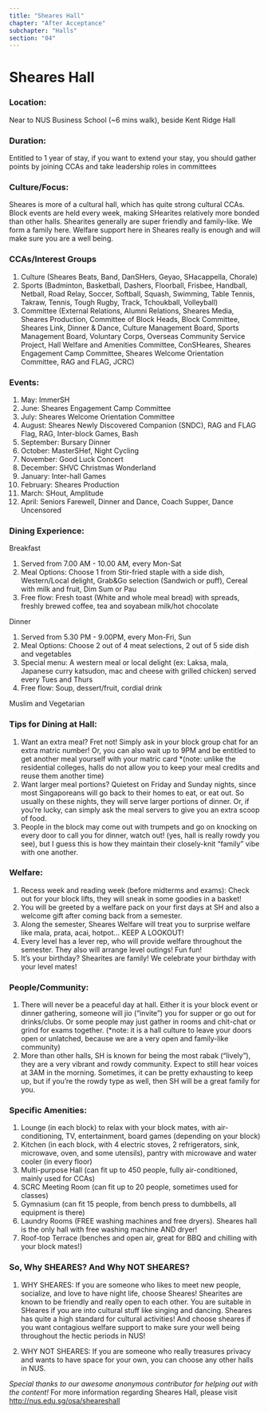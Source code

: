 ```yaml
---
title: "Sheares Hall"
chapter: "After Acceptance"
subchapter: "Halls"
section: "04"
---
```


# Sheares Hall

### Location:

Near to NUS Business School (~6 mins walk), beside Kent Ridge Hall

### Duration:

Entitled to 1 year of stay, if you want to extend your stay, you should gather points by joining CCAs and take leadership roles in committees

### Culture/Focus:

Sheares is more of a cultural hall, which has quite strong cultural CCAs. Block events are held every week, making SHearites relatively more bonded than other halls. Shearites generally are super friendly and family-like. We form a family here. Welfare support here in Sheares really is enough and will make sure you are a well being.

### CCAs/Interest Groups

1. Culture (Sheares Beats, Band, DanSHers, Geyao, SHacappella, Chorale)
2. Sports (Badminton, Basketball, Dashers, Floorball, Frisbee, Handball, Netball, Road Relay, Soccer, Softball, Squash, Swimming, Table Tennis, Takraw, Tennis, Tough Rugby, Track, Tchoukball, Volleyball)
3. Committee (External Relations, Alumni Relations, Sheares Media, Sheares Production, Committee of Block Heads, Block Committee, Sheares Link, Dinner & Dance, Culture Management Board, Sports Management Board, Voluntary Corps, Overseas Community Service Project, Hall Welfare and Amenities Committee, ConSHeares, Sheares Engagement Camp Committee, Sheares Welcome Orientation Committee, RAG and FLAG, JCRC)

### Events:

1. May: ImmerSH
2. June: Sheares Engagement Camp Committee
3. July: Sheares Welcome Orientation Committee
4. August: Sheares Newly Discovered Companion (SNDC), RAG and FLAG Flag, RAG, Inter-block Games, Bash
5. September: Bursary Dinner
6. October: MasterSHef, Night Cycling
7. November: Good Luck Concert
8. December: SHVC Christmas Wonderland
9. January: Inter-hall Games
10. February: Sheares Production
11. March: SHout, Amplitude
12. April: Seniors Farewell, Dinner and Dance, Coach Supper, Dance Uncensored

### Dining Experience:

Breakfast

1.  Served from 7.00 AM - 10.00 AM, every Mon-Sat
2.  Meal Options: Choose 1 from Stir-fried staple with a side dish, Western/Local delight, Grab&Go selection (Sandwich or puff), Cereal with milk and fruit, Dim Sum or Pau
3.  Free flow: Fresh toast (White and whole meal bread) with spreads, freshly brewed coffee, tea and soyabean milk/hot chocolate

Dinner

1.  Served from 5.30 PM - 9.00PM, every Mon-Fri, Sun
2.  Meal Options: Choose 2 out of 4 meat selections, 2 out of 5 side dish and vegetables
3.  Special menu: A western meal or local delight (ex: Laksa, mala, Japanese curry katsudon, mac and cheese with grilled chicken) served every Tues and Thurs
4.  Free flow: Soup, dessert/fruit, cordial drink

Muslim and Vegetarian

### Tips for Dining at Hall:

1. Want an extra meal? Fret not! Simply ask in your block group chat for an extra matric number! Or, you can also wait up to 9PM and be entitled to get another meal yourself with your matric card \*(note: unlike the residential colleges, halls do not allow you to keep your meal credits and reuse them another time)
2. Want larger meal portions? Quietest on Friday and Sunday nights, since most Singaporeans will go back to their homes to eat, or eat out. So usually on these nights, they will serve larger portions of dinner. Or, if you’re lucky, can simply ask the meal servers to give you an extra scoop of food.
3. People in the block may come out with trumpets and go on knocking on every door to call you for dinner, watch out! (yes, hall is really rowdy you see), but I guess this is how they maintain their closely-knit “family” vibe with one another.

### Welfare:

1. Recess week and reading week (before midterms and exams): Check out for your block lifts, they will sneak in some goodies in a basket!
2. You will be greeted by a welfare pack on your first days at SH and also a welcome gift after coming back from a semester.
3. Along the semester, Sheares Welfare will treat you to surprise welfare like mala, prata, acai, hotpot… KEEP A LOOKOUT!
4. Every level has a lever rep, who will provide welfare throughout the semester. They also will arrange level outings! Fun fun!
5. It’s your birthday? Shearites are family! We celebrate your birthday with your level mates!

### People/Community:

1. There will never be a peaceful day at hall. Either it is your block event or dinner gathering, someone will jio (“invite”) you for supper or go out for drinks/clubs. Or some people may just gather in rooms and chit-chat or grind for exams together. (\*note: it is a hall culture to leave your doors open or unlatched, because we are a very open and family-like community)
2. More than other halls, SH is known for being the most rabak (“lively”), they are a very vibrant and rowdy community. Expect to still hear voices at 3AM in the morning. Sometimes, it can be pretty exhausting to keep up, but if you’re the rowdy type as well, then SH will be a great family for you.

### Specific Amenities:

1. Lounge (in each block) to relax with your block mates, with air-conditioning, TV, entertainment, board games (depending on your block)
2. Kitchen (in each block, with 4 electric stoves, 2 refrigerators, sink, microwave, oven, and some utensils), pantry with microwave and water cooler (in every floor)
3. Multi-purpose Hall (can fit up to 450 people, fully air-conditioned, mainly used for CCAs)
4. SCRC Meeting Room (can fit up to 20 people, sometimes used for classes)
5. Gymnasium (can fit 15 people, from bench press to dumbbells, all equipment is there)
6. Laundry Rooms (FREE washing machines and free dryers). Sheares hall is the only hall with free washing machine AND dryer!
7. Roof-top Terrace (benches and open air, great for BBQ and chilling with your block mates!)

### So, Why SHEARES? And Why NOT SHEARES?

1. WHY SHEARES: If you are someone who likes to meet new people, socialize, and love to have night life, choose Sheares! Shearites are known to be friendly and really open to each other. You are suitable in SHeares if you are into cultural stuff like singing and dancing. Sheares has quite a high standard for cultural activities! And choose sheares if you want contagious welfare support to make sure your well being throughout the hectic periods in NUS!

2. WHY NOT SHEARES: If you are someone who really treasures privacy and wants to have space for your own, you can choose any other halls in NUS.

_Special thanks to our awesome anonymous contributor for helping out with the content!_
For more information regarding Sheares Hall, please visit http://nus.edu.sg/osa/sheareshall
